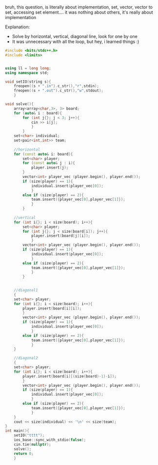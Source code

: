 bruh, this question, is literally about implementation, set, vector, vector to set, accessing set element.... it was nothing about others, it's really about implementation

Explanation: 
- Solve by horizontal, vertical, diagonal line, look for one by one
- It was unnecessary with all the loop, but hey, i learned things :)

```cpp
#include <bits/stdc++.h>
#include <limits>


using ll = long long;
using namespace std;

void setIO(string s){
	freopen((s + ".in").c_str(),"r",stdin);
	freopen((s + ".out").c_str(),"w",stdout);
	}

void solve(){
	array<array<char,3>, 3> board;
	for (auto& i : board){
		for (int j{}; j < 3; j++){
			cin >> i[j];
			}
		}
	set<char> individual;
	set<pair<int,int>> team;
	
	//horizontal
	for (const auto& i: board){
		set<char> player;
		for (const auto& j : i){
			player.insert(j);
		}
		vector<int> player_vec (player.begin(), player.end());
		if (size(player) == 1){
			individual.insert(player_vec[0]);
			}
		else if (size(player) == 2){
			team.insert({player_vec[0],player_vec[1]});
			}
		}
	
	//vertical
	for (int i{}; i < size(board); i++){
		set<char> player;
		for (int j{}; j < size(board[i]); j++){
			player.insert(board[j][i]);
			} 
		vector<int> player_vec (player.begin(), player.end());
		if (size(player) == 1){
			individual.insert(player_vec[0]);
			}
		else if (size(player) == 2){
			team.insert({player_vec[0],player_vec[1]});
			}
		}
	

	//diagonal1
	{
	set<char> player;
	for (int i{}; i < size(board); i++){
		player.insert(board[i][i]);
		}
		vector<int> player_vec (player.begin(), player.end());
		if (size(player) == 1){
			individual.insert(player_vec[0]);
			}
		else if (size(player) == 2){
			team.insert({player_vec[0],player_vec[1]});
			}
	}

	//diagonal2	
	{
	set<char> player;
	for (int i{}; i < size(board); i++){
		player.insert(board[i][(size(board)-1)-i]);
		}
		vector<int> player_vec (player.begin(), player.end());
		if (size(player) == 1){
			individual.insert(player_vec[0]);
			}
		else if (size(player) == 2){
			team.insert({player_vec[0],player_vec[1]});
			}
	}
	cout << size(individual) << '\n' << size(team);
}
int main(){
	setIO("tttt");
	ios_base::sync_with_stdio(false);
	cin.tie(nullptr);
	solve();
	return 0;
	}

```